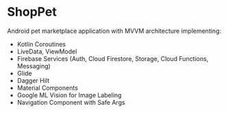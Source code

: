 # ShopPet
Android pet marketplace application with MVVM architecture implementing:
* Kotlin Coroutines
* LiveData, ViewModel
* Firebase Services (Auth, Cloud Firestore, Storage, Cloud Functions, Messaging)
* Glide
* Dagger Hilt
* Material Components
* Google ML Vision for Image Labeling
* Navigation Component with Safe Args
